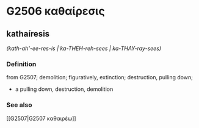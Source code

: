# G2506 καθαίρεσις

## kathaíresis

_(kath-ah'-ee-res-is | ka-THEH-reh-sees | ka-THAY-ray-sees)_

### Definition

from G2507; demolition; figuratively, extinction; destruction, pulling down; 

- a pulling down, destruction, demolition

### See also

[[G2507|G2507 καθαιρέω]]
